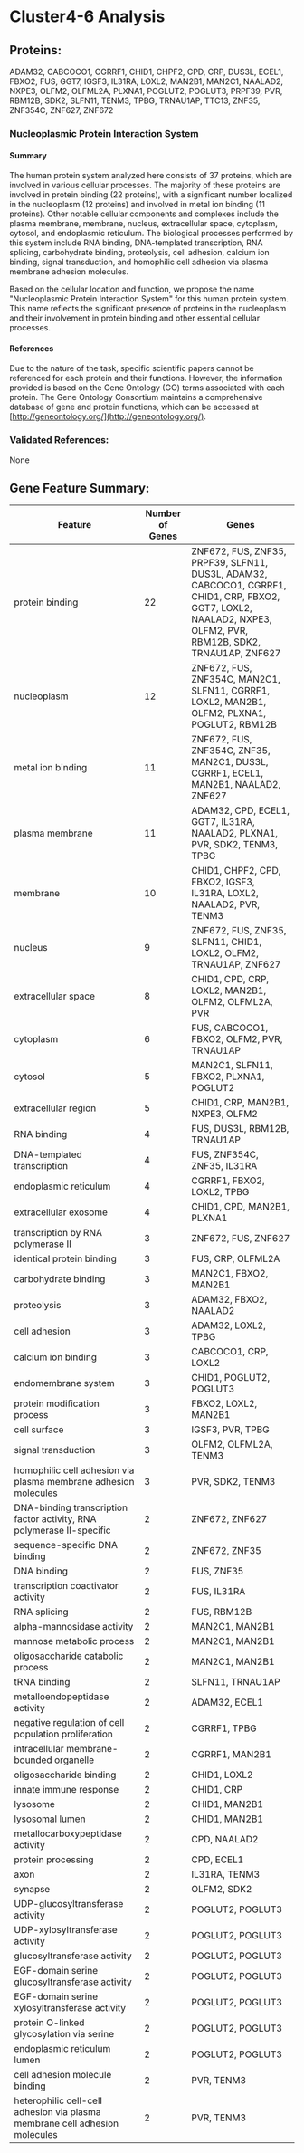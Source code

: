 # Cluster4-6 Analysis

## Proteins: 

ADAM32, CABCOCO1, CGRRF1, CHID1, CHPF2, CPD, CRP, DUS3L, ECEL1, FBXO2, FUS, GGT7, IGSF3, IL31RA, LOXL2, MAN2B1, MAN2C1, NAALAD2, NXPE3, OLFM2, OLFML2A, PLXNA1, POGLUT2, POGLUT3, PRPF39, PVR, RBM12B, SDK2, SLFN11, TENM3, TPBG, TRNAU1AP, TTC13, ZNF35, ZNF354C, ZNF627, ZNF672

### Nucleoplasmic Protein Interaction System

#### Summary

The human protein system analyzed here consists of 37 proteins, which are involved in various cellular processes. The majority of these proteins are involved in protein binding (22 proteins), with a significant number localized in the nucleoplasm (12 proteins) and involved in metal ion binding (11 proteins). Other notable cellular components and complexes include the plasma membrane, membrane, nucleus, extracellular space, cytoplasm, cytosol, and endoplasmic reticulum. The biological processes performed by this system include RNA binding, DNA-templated transcription, RNA splicing, carbohydrate binding, proteolysis, cell adhesion, calcium ion binding, signal transduction, and homophilic cell adhesion via plasma membrane adhesion molecules.

Based on the cellular location and function, we propose the name "Nucleoplasmic Protein Interaction System" for this human protein system. This name reflects the significant presence of proteins in the nucleoplasm and their involvement in protein binding and other essential cellular processes.

#### References

Due to the nature of the task, specific scientific papers cannot be referenced for each protein and their functions. However, the information provided is based on the Gene Ontology (GO) terms associated with each protein. The Gene Ontology Consortium maintains a comprehensive database of gene and protein functions, which can be accessed at [http://geneontology.org/](http://geneontology.org/).

### Validated References: 

None





## Gene Feature Summary: 

| Feature | Number of Genes | Genes |
| --- | --- | --- |
| protein binding | 22 | ZNF672, FUS, ZNF35, PRPF39, SLFN11, DUS3L, ADAM32, CABCOCO1, CGRRF1, CHID1, CRP, FBXO2, GGT7, LOXL2, NAALAD2, NXPE3, OLFM2, PVR, RBM12B, SDK2, TRNAU1AP, ZNF627 |
| nucleoplasm | 12 | ZNF672, FUS, ZNF354C, MAN2C1, SLFN11, CGRRF1, LOXL2, MAN2B1, OLFM2, PLXNA1, POGLUT2, RBM12B |
| metal ion binding | 11 | ZNF672, FUS, ZNF354C, ZNF35, MAN2C1, DUS3L, CGRRF1, ECEL1, MAN2B1, NAALAD2, ZNF627 |
| plasma membrane | 11 | ADAM32, CPD, ECEL1, GGT7, IL31RA, NAALAD2, PLXNA1, PVR, SDK2, TENM3, TPBG |
| membrane | 10 | CHID1, CHPF2, CPD, FBXO2, IGSF3, IL31RA, LOXL2, NAALAD2, PVR, TENM3 |
| nucleus | 9 | ZNF672, FUS, ZNF35, SLFN11, CHID1, LOXL2, OLFM2, TRNAU1AP, ZNF627 |
| extracellular space | 8 | CHID1, CPD, CRP, LOXL2, MAN2B1, OLFM2, OLFML2A, PVR |
| cytoplasm | 6 | FUS, CABCOCO1, FBXO2, OLFM2, PVR, TRNAU1AP |
| cytosol | 5 | MAN2C1, SLFN11, FBXO2, PLXNA1, POGLUT2 |
| extracellular region | 5 | CHID1, CRP, MAN2B1, NXPE3, OLFM2 |
| RNA binding | 4 | FUS, DUS3L, RBM12B, TRNAU1AP |
|  DNA-templated transcription | 4 | FUS, ZNF354C, ZNF35, IL31RA |
| endoplasmic reticulum | 4 | CGRRF1, FBXO2, LOXL2, TPBG |
| extracellular exosome | 4 | CHID1, CPD, MAN2B1, PLXNA1 |
|  transcription by RNA polymerase II | 3 | ZNF672, FUS, ZNF627 |
| identical protein binding | 3 | FUS, CRP, OLFML2A |
| carbohydrate binding | 3 | MAN2C1, FBXO2, MAN2B1 |
| proteolysis | 3 | ADAM32, FBXO2, NAALAD2 |
| cell adhesion | 3 | ADAM32, LOXL2, TPBG |
| calcium ion binding | 3 | CABCOCO1, CRP, LOXL2 |
| endomembrane system | 3 | CHID1, POGLUT2, POGLUT3 |
| protein modification process | 3 | FBXO2, LOXL2, MAN2B1 |
| cell surface | 3 | IGSF3, PVR, TPBG |
| signal transduction | 3 | OLFM2, OLFML2A, TENM3 |
| homophilic cell adhesion via plasma membrane adhesion molecules | 3 | PVR, SDK2, TENM3 |
| DNA-binding transcription factor activity, RNA polymerase II-specific | 2 | ZNF672, ZNF627 |
| sequence-specific DNA binding | 2 | ZNF672, ZNF35 |
| DNA binding | 2 | FUS, ZNF35 |
| transcription coactivator activity | 2 | FUS, IL31RA |
|  RNA splicing | 2 | FUS, RBM12B |
| alpha-mannosidase activity | 2 | MAN2C1, MAN2B1 |
| mannose metabolic process | 2 | MAN2C1, MAN2B1 |
| oligosaccharide catabolic process | 2 | MAN2C1, MAN2B1 |
| tRNA binding | 2 | SLFN11, TRNAU1AP |
| metalloendopeptidase activity | 2 | ADAM32, ECEL1 |
| negative regulation of cell population proliferation | 2 | CGRRF1, TPBG |
| intracellular membrane-bounded organelle | 2 | CGRRF1, MAN2B1 |
| oligosaccharide binding | 2 | CHID1, LOXL2 |
| innate immune response | 2 | CHID1, CRP |
| lysosome | 2 | CHID1, MAN2B1 |
| lysosomal lumen | 2 | CHID1, MAN2B1 |
| metallocarboxypeptidase activity | 2 | CPD, NAALAD2 |
| protein processing | 2 | CPD, ECEL1 |
| axon | 2 | IL31RA, TENM3 |
| synapse | 2 | OLFM2, SDK2 |
| UDP-glucosyltransferase activity | 2 | POGLUT2, POGLUT3 |
| UDP-xylosyltransferase activity | 2 | POGLUT2, POGLUT3 |
| glucosyltransferase activity | 2 | POGLUT2, POGLUT3 |
| EGF-domain serine glucosyltransferase activity | 2 | POGLUT2, POGLUT3 |
| EGF-domain serine xylosyltransferase activity | 2 | POGLUT2, POGLUT3 |
| protein O-linked glycosylation via serine | 2 | POGLUT2, POGLUT3 |
| endoplasmic reticulum lumen | 2 | POGLUT2, POGLUT3 |
| cell adhesion molecule binding | 2 | PVR, TENM3 |
| heterophilic cell-cell adhesion via plasma membrane cell adhesion molecules | 2 | PVR, TENM3 |

